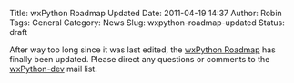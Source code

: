 Title: wxPython Roadmap Updated
Date: 2011-04-19 14:37
Author: Robin
Tags: General
Category: News
Slug: wxpython-roadmap-updated
Status: draft

After way too long since it was last edited, the 
[wxPython Roadmap](http://wiki.wxpython.org/TentativeRoadmap) has finally been
updated. Please direct any questions or comments to the
[wxPython-dev](http://groups.google.com/group/wxpython-dev) mail list.


